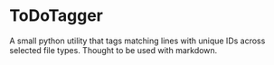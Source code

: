 # ToDoTagger
A small python utility that tags matching lines with unique IDs across selected file types. Thought to be used with markdown.
